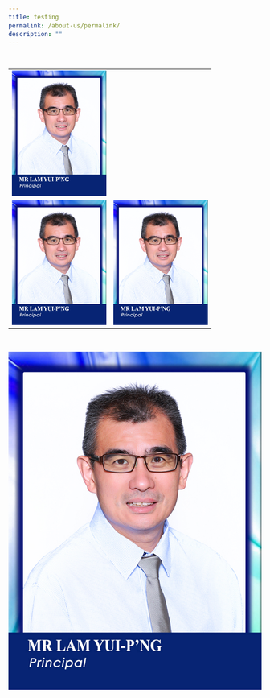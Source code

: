 ```yaml
---
title: testing
permalink: /about-us/permalink/
description: ""
---
```

<br>
<table class="ive_eobj_center ives_tab_kosong">
<tbody>
<tr>
<td colspan="2"><img style="width: 188px; height: 249px;" class="ive_eobj_center" alt="Mr Lam Yui-Png.jpg" src="/images/_P_Mr%20Lam%20Yui-P'ng.jpg">
</td>
</tr>
<tr>
<td><img style="width: 188px; height: 249px;" class="ive_eobj_center" alt="Mr Chan Yew Ren Eugene.jpg" src="/images/_P_Mr%20Lam%20Yui-P'ng.jpg">
</td>
<td><img style="width: 188px; height: 249px;" class="ive_eobj_center" alt="Mr Sheik Alaudin B Mohd Ismail_testing.jpg" src="/images/_P_Mr%20Lam%20Yui-P'ng.jpg">
</td>
</tr>
</tbody>
</table><br>

 ![](/images/_P_Mr%20Lam%20Yui-P'ng.jpg)
 
 